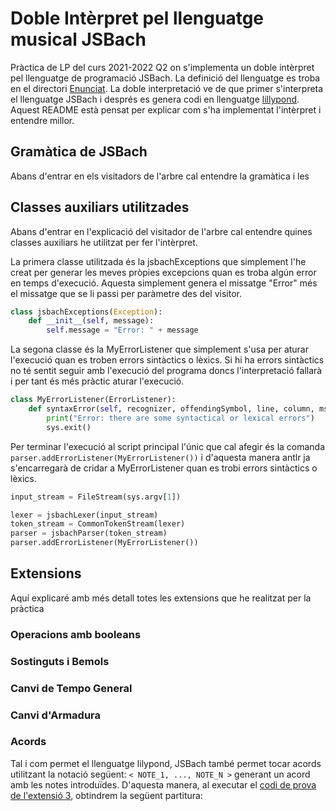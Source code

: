 # Doble Intèrpret pel llenguatge musical JSBach

Pràctica de LP del curs 2021-2022 Q2 on s'implementa un doble intèrpret pel llenguatge de programació JSBach. La definició del llenguatge es troba en el directori [Enunciat](https://github.com/jayagarsi/Practica-LP/tree/master/Enunciat). La doble interpretació ve de que primer s'interpreta el llenguatge JSBach i després es genera codi en llenguatge [lillypond](https://lilypond.org/). Aquest README està pensat per explicar com s'ha implementat l'intèrpret i entendre millor.

## Gramàtica de JSBach

Abans d'entrar en els visitadors de l'arbre cal entendre la gramàtica i les 

## Classes auxiliars utilitzades

Abans d'entrar en l'explicació del visitador de l'arbre cal entendre quines classes auxiliars he utilitzat per fer l'intèrpret.


La primera classe utilitzada és la jsbachExceptions que simplement l'he creat per generar les meves pròpies excepcions quan es troba algún error en temps d'execució. Aquesta simplement genera el missatge "Error" més el missatge que se li passi per paràmetre des del visitor.

```python
class jsbachExceptions(Exception):
    def __init__(self, message):
        self.message = "Error: " + message
```

La segona classe és la MyErrorListener que simplement s'usa per aturar l'execució quan es troben errors sintàctics o lèxics. Si hi ha errors sintàctics no té sentit seguir amb l'execució del programa doncs l'interpretació fallarà i per tant és més pràctic aturar l'execució.

```python
class MyErrorListener(ErrorListener):
    def syntaxError(self, recognizer, offendingSymbol, line, column, msg, e):
        print("Error: there are some syntactical or lexical errors")
        sys.exit()
```
Per terminar l'execució al script principal l'únic que cal afegir és la comanda ```parser.addErrorListener(MyErrorListener())``` i d'aquesta manera antlr ja s'encarregarà de cridar a MyErrorListener quan es trobi errors sintàctics o lèxics.

```python
input_stream = FileStream(sys.argv[1])

lexer = jsbachLexer(input_stream)
token_stream = CommonTokenStream(lexer)
parser = jsbachParser(token_stream)
parser.addErrorListener(MyErrorListener())
```


## Extensions

Aquí explicaré amb més detall totes les extensions que he realitzat per la pràctica

### Operacions amb booleans

### Sostinguts i Bemols

### Canvi de Tempo General

### Canvi d'Armadura

### Acords

Tal i com permet el llenguatge lilypond, JSBach també permet tocar acords utilitzant la notació següent: ```< NOTE_1, ..., NOTE_N >``` generant un acord amb les notes introduïdes. D'aquesta manera, al executar el [codi de prova de l'extensió 3](https://github.com/jayagarsi/Practica-LP/blob/master/Exemples/prova_extensio_03.jsb), obtindrem la següent partitura:

